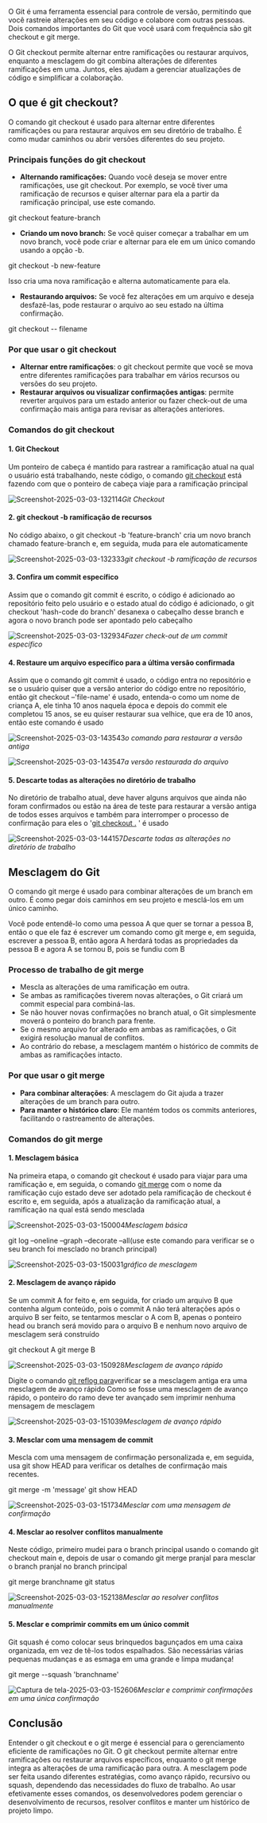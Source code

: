 O Git é uma ferramenta essencial para controle de versão, permitindo que você rastreie alterações em seu código e colabore com outras pessoas. Dois comandos importantes do Git que você usará com frequência são git checkout e git merge.

O Git checkout permite alternar entre ramificações ou restaurar arquivos, enquanto a mesclagem do git combina alterações de diferentes ramificações em uma. Juntos, eles ajudam a gerenciar atualizações de código e simplificar a colaboração.

## O que é git checkout?

O comando git checkout é usado para alternar entre diferentes ramificações ou para restaurar arquivos em seu diretório de trabalho. É como mudar caminhos ou abrir versões diferentes do seu projeto.

### Principais funções do git checkout

- **Alternando ramificações:** Quando você deseja se mover entre ramificações, use git checkout. Por exemplo, se você tiver uma ramificação de recursos e quiser alternar para ela a partir da ramificação principal, use este comando.

git checkout feature-branch

- **Criando um novo branch:** Se você quiser começar a trabalhar em um novo branch, você pode criar e alternar para ele em um único comando usando a opção -b.

git checkout -b new-feature

Isso cria uma nova ramificação e alterna automaticamente para ela.

- **Restaurando arquivos:** Se você fez alterações em um arquivo e deseja desfazê-las, pode restaurar o arquivo ao seu estado na última confirmação.

git checkout -- filename

### Por que usar o git checkout

- **Alternar entre ramificações**: o git checkout permite que você se mova entre diferentes ramificações para trabalhar em vários recursos ou versões do seu projeto.
- **Restaurar arquivos ou visualizar confirmações antigas**: permite reverter arquivos para um estado anterior ou fazer check-out de uma confirmação mais antiga para revisar as alterações anteriores.

### Comandos do git checkout

#### 1. Git Checkout

Um ponteiro de cabeça é mantido para rastrear a ramificação atual na qual o usuário está trabalhando, neste código, o comando [git checkout](https://www.geeksforgeeks.org/git-checkout-branch/) está fazendo com que o ponteiro de cabeça viaje para a ramificação principal

![Screenshot-2025-03-03-132114](https://media.geeksforgeeks.org/wp-content/uploads/20250303132129949193/Screenshot-2025-03-03-132114.png)_Git Checkout_

#### 2. git checkout -b ramificação de recursos

No código abaixo, o git checkout -b 'feature-branch' cria um novo branch chamado feature-branch e, em seguida, muda para ele automaticamente

![Screenshot-2025-03-03-132333](https://media.geeksforgeeks.org/wp-content/uploads/20250303132346466564/Screenshot-2025-03-03-132333.png)_git checkout -b ramificação de recursos_

#### 3. Confira um commit específico

Assim que o comando git commit é escrito, o código é adicionado ao repositório feito pelo usuário e o estado atual do código é adicionado, o git checkout 'hash-code do branch' desanexa o cabeçalho desse branch e agora o novo branch pode ser apontado pelo cabeçalho

![Screenshot-2025-03-03-132934](https://media.geeksforgeeks.org/wp-content/uploads/20250303133016514728/Screenshot-2025-03-03-132934.png)_Fazer check-out de um commit específico_

#### 4. Restaure um arquivo específico para a última versão confirmada

Assim que o comando git commit é usado, o código entra no repositório e se o usuário quiser que a versão anterior do código entre no repositório, então git checkout –'file-name' é usado, entenda-o como um nome de criança A, ele tinha 10 anos naquela época e depois do commit ele completou 15 anos, se eu quiser restaurar sua velhice, que era de 10 anos, então este comando é usado

![Screenshot-2025-03-03-143543](https://media.geeksforgeeks.org/wp-content/uploads/20250303143941663920/Screenshot-2025-03-03-143543.png)_o comando para restaurar a versão antiga_

![Screenshot-2025-03-03-143547](https://media.geeksforgeeks.org/wp-content/uploads/20250303143856589280/Screenshot-2025-03-03-143547.png)_a versão restaurada do arquivo_

#### 5. Descarte todas as alterações no diretório de trabalho

No diretório de trabalho atual, deve haver alguns arquivos que ainda não foram confirmados ou estão na área de teste para restaurar a versão antiga de todos esses arquivos e também para interromper o processo de confirmação para eles o '[git checkout .](https://www.geeksforgeeks.org/how-to-force-checkout-in-git/) ' é usado

![Screenshot-2025-03-03-144157](https://media.geeksforgeeks.org/wp-content/uploads/20250303144211316659/Screenshot-2025-03-03-144157.png)_Descarte todas as alterações no diretório de trabalho_

## Mesclagem do Git

O comando git merge é usado para combinar alterações de um branch em outro. É como pegar dois caminhos em seu projeto e mesclá-los em um único caminho.

Você pode entendê-lo como uma pessoa A que quer se tornar a pessoa B, então o que ele faz é escrever um comando como git merge e, em seguida, escrever a pessoa B, então agora A herdará todas as propriedades da pessoa B e agora A se tornou B, pois se fundiu com B

### Processo de trabalho de git merge

- Mescla as alterações de uma ramificação em outra.
- Se ambas as ramificações tiverem novas alterações, o Git criará um commit especial para combiná-las.
- Se não houver novas confirmações no branch atual, o Git simplesmente moverá o ponteiro do branch para frente.
- Se o mesmo arquivo for alterado em ambas as ramificações, o Git exigirá resolução manual de conflitos.
- Ao contrário do rebase, a mesclagem mantém o histórico de commits de ambas as ramificações intacto.

### Por que usar o git merge

- **Para combinar alterações**: A mesclagem do Git ajuda a trazer alterações de um branch para outro.
- **Para manter o histórico claro**: Ele mantém todos os commits anteriores, facilitando o rastreamento de alterações.

### Comandos do git merge

#### 1. Mesclagem básica

Na primeira etapa, o comando git checkout é usado para viajar para uma ramificação e, em seguida, o comando [git merge](https://www.geeksforgeeks.org/git-merge/) com o nome da ramificação cujo estado deve ser adotado pela ramificação de checkout é escrito e, em seguida, após a atualização da ramificação atual, a ramificação na qual está sendo mesclada

![Screenshot-2025-03-03-150004](https://media.geeksforgeeks.org/wp-content/uploads/20250303150118593300/Screenshot-2025-03-03-150004.png)_Mesclagem básica_

git log –oneline –graph –decorate –all(use este comando para verificar se o seu branch foi mesclado no branch principal)

![Screenshot-2025-03-03-150031](https://media.geeksforgeeks.org/wp-content/uploads/20250303150159630834/Screenshot-2025-03-03-150031.png)_gráfico de mesclagem_

#### 2. Mesclagem de avanço rápido

Se um commit A for feito e, em seguida, for criado um arquivo B que contenha algum conteúdo, pois o commit A não terá alterações após o arquivo B ser feito, se tentarmos mesclar o A com B, apenas o ponteiro head ou branch será movido para o arquivo B e nenhum novo arquivo de mesclagem será construído

git checkout A
git merge B

![Screenshot-2025-03-03-150928](https://media.geeksforgeeks.org/wp-content/uploads/20250303150947737828/Screenshot-2025-03-03-150928.png)_Mesclagem de avanço rápido_

Digite o comando [git reflog para](https://www.geeksforgeeks.org/how-to-undo-git-reset/)verificar se a mesclagem antiga era uma mesclagem de avanço rápido Como se fosse uma mesclagem de avanço rápido, o ponteiro do ramo deve ter avançado sem imprimir nenhuma mensagem de mesclagem

![Screenshot-2025-03-03-151039](https://media.geeksforgeeks.org/wp-content/uploads/20250303151327303189/Screenshot-2025-03-03-151039.png)_Mesclagem de avanço rápido_

#### 3. Mesclar com uma mensagem de commit

Mescla com uma mensagem de confirmação personalizada e, em seguida, usa git show HEAD para verificar os detalhes de confirmação mais recentes.

git merge -m 'message'
git show HEAD

![Screenshot-2025-03-03-151734](https://media.geeksforgeeks.org/wp-content/uploads/20250303151747928502/Screenshot-2025-03-03-151734.png)_Mesclar com uma mensagem de confirmação_

#### 4. Mesclar ao resolver conflitos manualmente

Neste código, primeiro mudei para o branch principal usando o comando git checkout main e, depois de usar o comando git merge pranjal para mesclar o branch pranjal no branch principal

git merge branchname
git status

![Screenshot-2025-03-03-152138](https://media.geeksforgeeks.org/wp-content/uploads/20250303152153609841/Screenshot-2025-03-03-152138.png)_Mesclar ao resolver conflitos manualmente_

#### 5. Mesclar e comprimir commits em um único commit

Git squash é como colocar seus brinquedos bagunçados em uma caixa organizada, em vez de tê-los todos espalhados. São necessárias várias pequenas mudanças e as esmaga em uma grande e limpa mudança!

git merge --squash 'branchname'

![Captura de tela-2025-03-03-152606](https://media.geeksforgeeks.org/wp-content/uploads/20250303152617051138/Screenshot-2025-03-03-152606.png)_Mesclar e comprimir confirmações em uma única confirmação_

## Conclusão

Entender o git checkout e o git merge é essencial para o gerenciamento eficiente de ramificações no Git. O git checkout permite alternar entre ramificações ou restaurar arquivos específicos, enquanto o git merge integra as alterações de uma ramificação para outra. A mesclagem pode ser feita usando diferentes estratégias, como avanço rápido, recursivo ou squash, dependendo das necessidades do fluxo de trabalho. Ao usar efetivamente esses comandos, os desenvolvedores podem gerenciar o desenvolvimento de recursos, resolver conflitos e manter um histórico de projeto limpo.


